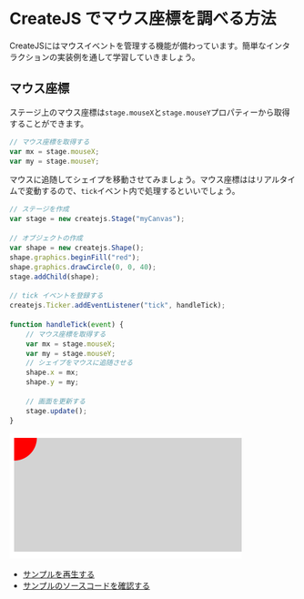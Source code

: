 # CreateJS でマウス座標を調べる方法

CreateJSにはマウスイベントを管理する機能が備わっています。簡単なインタラクションの実装例を通して学習していきましょう。

## マウス座標

ステージ上のマウス座標は`stage.mouseX`と`stage.mouseY`プロパティーから取得することができます。

```js
// マウス座標を取得する
var mx = stage.mouseX;
var my = stage.mouseY;
```

マウスに追随してシェイプを移動させてみましょう。マウス座標ははリアルタイムで変動するので、`tick`イベント内で処理するといいでしょう。

```js
// ステージを作成
var stage = new createjs.Stage("myCanvas");

// オブジェクトの作成
var shape = new createjs.Shape();
shape.graphics.beginFill("red");
shape.graphics.drawCircle(0, 0, 40);
stage.addChild(shape);

// tick イベントを登録する
createjs.Ticker.addEventListener("tick", handleTick);

function handleTick(event) {
	// マウス座標を取得する
	var mx = stage.mouseX;
	var my = stage.mouseY;
	// シェイプをマウスに追随させる
	shape.x = mx;
	shape.y = my;

	// 画面を更新する
	stage.update();
}
```

![](../imgs/mouse_xy.html.png)

- [サンプルを再生する](https://ics-creative.github.io/tutorial-createjs/samples/mouse_xy.html)
- [サンプルのソースコードを確認する](../samples/mouse_xy.html)



